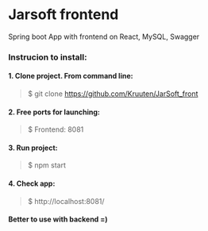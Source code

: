 # Jarsoft frontend
Spring boot App with frontend on React, MySQL, Swagger

### Instrucion to install: ###
#### 1. Clone project. From command line: ####
> $ git clone https://github.com/Kruuten/JarSoft_front

#### 2. Free ports for launching: ####
> $ Frontend: 8081

#### 3. Run project: ####
> $ npm start

#### 4. Check app: ####
> $ http://localhost:8081/

#### Better to use with backend =) ####
